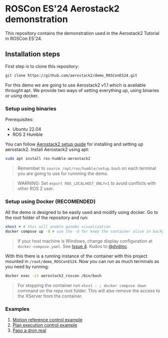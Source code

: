 # ROSCon ES'24 Aerostack2 demonstration
This repository contains the demonstration used in the Aerostack2 Tutorial in ROSCon ES'24.

## Installation steps
First step is to clone this repository:

```bash
git clone https://github.com/aerostack2/demo_ROSConES24.git
```

For this demo we are going to use Aerostack2 v1.1 which is available throught apt.
We provide two ways of setting everything up, using binaries or using docker.

### Setup using binaries
Prerequisites:
- Ubuntu 22.04
- ROS 2 Humble


You can follow [Aerostack2 setup guide](https://aerostack2.github.io/_00_getting_started/binary_install.html) for installing and setting up aerostack2.
Install Aerostack2 using apt:

```bash
sudo apt install ros-humble-aerostack2
```

> Remember to ``` source /opt/ros/humble/setup.bash ``` on each terminal you are going to use for runnning the demo.

> WARNING: Set ``` export ROS_LOCALHOST_ONLY=1 ``` to avoid conflicts with other ROS 2 user.

### Setup using Docker (RECOMENDED)

All the demo is designed to be easily used and modify using docker. Go to the root folder of the repository and run:

```bash
xhost + # this will enable gazebo visualization
docker compose up -d # use the -d for keep the container alive in background
```

> If your host machine is Windows, change display configuration at `docker-compose.yaml`. See [Issue 4](https://github.com/aerostack2/demo_ROSConES24/issues/4). Kudos to [@dvdmc](https://github.com/dvdmc).

With this there is a running instance of the container with this project mounted in ```/root/demo_ROSConES24```.
Now you can run as much terminals as you need by running: 

```bash
docker exec -it aerostack2_roscon /bin/bash
```

> For stopping the container run ```xhost - ; docker compose down ``` command on the repo root folder. This will also remove the access to the XServer from the container.


### Examples
1. [Motion reference control example](example1/README.md)
2. [Plan execution control example](example2/README.md)
3. [Paso a dron real](example3/README.md)